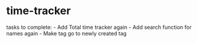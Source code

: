 # time-tracker


tasks to complete:
    - Add Total time tracker again
    - Add search function for names again
    - Make tag go to newly created tag